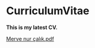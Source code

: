 # CurriculumVitae

**This is my latest CV.**

[Merve nur çalık.pdf](https://github.com/mivCalik/CurriculumVitae/files/11365639/Merve.nur.calik.pdf)

